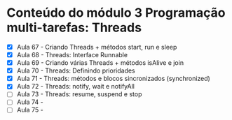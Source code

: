 # Conteúdo do módulo 3 Programação multi-tarefas: Threads

- [x] Aula 67 - Criando Threads + métodos start, run e sleep
- [x] Aula 68 - Threads: Interface Runnable
- [x] Aula 69 - Criando várias Threads + métodos isAlive e join
- [x] Aula 70 - Threads: Definindo prioridades
- [x] Aula 71 - Threads: métodos e blocos sincronizados (synchronized)
- [x] Aula 72 - Threads: notify, wait e notifyAll
- [ ] Aula 73 - Threads: resume, suspend e stop
- [ ] Aula 74 -
- [ ] Aula 75 -